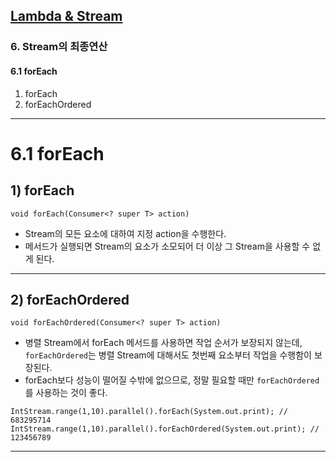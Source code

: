 ## <a href = "../README.md" target="_blank">Lambda & Stream</a>

### 6. Stream의 최종연산
#### 6.1 forEach
1) forEach
2) forEachOrdered

---

# 6.1 forEach

## 1) forEach

`void forEach(Consumer<? super T> action)`
- Stream의 모든 요소에 대하여 지정 action을 수행한다.
- 메서드가 실행되면 Stream의 요소가 소모되어 더 이상 그 Stream을 사용할 수 없게 된다. 

---

## 2) forEachOrdered

`void forEachOrdered(Consumer<? super T> action)`
- 병렬 Stream에서 forEach 메서드를 사용하면 작업 순서가 보장되지 않는데, `forEachOrdered`는 병렬 Stream에 대해서도 첫번째 요소부터 작업을 수행함이 보장된다.
- forEach보다 성능이 떨어질 수밖에 없으므로, 정말 필요할 때만 `forEachOrdered`를 사용하는 것이 좋다.
```
IntStream.range(1,10).parallel().forEach(System.out.print); // 683295714
IntStream.range(1,10).parallel().forEachOrdered(System.out.print); // 123456789
```

---